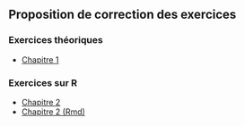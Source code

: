 ## Proposition de correction des exercices

### Exercices théoriques

   * [Chapitre 1](correction_exercices/Demonstration.pdf)

### Exercices sur R 
   
   * [Chapitre 2](correction_exercices/Correction%20exos%20chap%202.html)
   * [Chapitre 2 (Rmd)](correction_exercices/Correction%20exos%20chap%202.Rmd)
